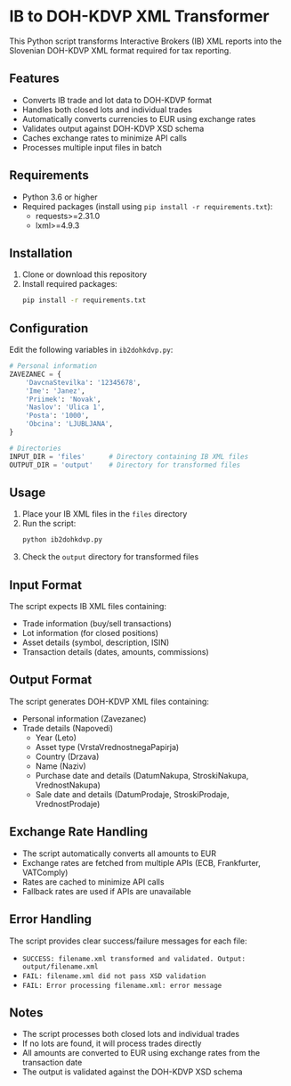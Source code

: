 # IB to DOH-KDVP XML Transformer

This Python script transforms Interactive Brokers (IB) XML reports into the Slovenian DOH-KDVP XML format required for tax reporting.

## Features

- Converts IB trade and lot data to DOH-KDVP format
- Handles both closed lots and individual trades
- Automatically converts currencies to EUR using exchange rates
- Validates output against DOH-KDVP XSD schema
- Caches exchange rates to minimize API calls
- Processes multiple input files in batch

## Requirements

- Python 3.6 or higher
- Required packages (install using `pip install -r requirements.txt`):
  - requests>=2.31.0
  - lxml>=4.9.3

## Installation

1. Clone or download this repository
2. Install required packages:
   ```bash
   pip install -r requirements.txt
   ```

## Configuration

Edit the following variables in `ib2dohkdvp.py`:

```python
# Personal information
ZAVEZANEC = {
    'DavcnaStevilka': '12345678',
    'Ime': 'Janez',
    'Priimek': 'Novak',
    'Naslov': 'Ulica 1',
    'Posta': '1000',
    'Obcina': 'LJUBLJANA',
}

# Directories
INPUT_DIR = 'files'      # Directory containing IB XML files
OUTPUT_DIR = 'output'    # Directory for transformed files
```

## Usage

1. Place your IB XML files in the `files` directory
2. Run the script:
   ```bash
   python ib2dohkdvp.py
   ```
3. Check the `output` directory for transformed files

## Input Format

The script expects IB XML files containing:

- Trade information (buy/sell transactions)
- Lot information (for closed positions)
- Asset details (symbol, description, ISIN)
- Transaction details (dates, amounts, commissions)

## Output Format

The script generates DOH-KDVP XML files containing:

- Personal information (Zavezanec)
- Trade details (Napovedi)
  - Year (Leto)
  - Asset type (VrstaVrednostnegaPapirja)
  - Country (Drzava)
  - Name (Naziv)
  - Purchase date and details (DatumNakupa, StroskiNakupa, VrednostNakupa)
  - Sale date and details (DatumProdaje, StroskiProdaje, VrednostProdaje)

## Exchange Rate Handling

- The script automatically converts all amounts to EUR
- Exchange rates are fetched from multiple APIs (ECB, Frankfurter, VATComply)
- Rates are cached to minimize API calls
- Fallback rates are used if APIs are unavailable

## Error Handling

The script provides clear success/failure messages for each file:

- `SUCCESS: filename.xml transformed and validated. Output: output/filename.xml`
- `FAIL: filename.xml did not pass XSD validation`
- `FAIL: Error processing filename.xml: error message`

## Notes

- The script processes both closed lots and individual trades
- If no lots are found, it will process trades directly
- All amounts are converted to EUR using exchange rates from the transaction date
- The output is validated against the DOH-KDVP XSD schema
